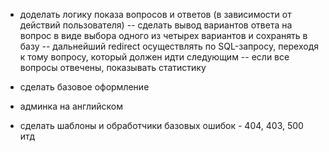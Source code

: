 - доделать логику показа вопросов и ответов (в зависимости от действий пользователя)
-- сделать вывод вариантов ответа на вопрос в виде выбора одного из четырех вариантов и сохранять в базу
-- дальнейший redirect осуществлять по SQL-запросу, переходя к тому вопросу, который должен идти следующим
-- если все вопросы отвечены, показывать статистику


- сделать базовое оформление

- админка на английском

- сделать шаблоны и обработчики базовых ошибок - 404, 403, 500 итд